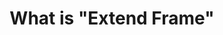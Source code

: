 ---
title: 'What is "Extend Frame"'
redirect_to:
  - 'https://discuss.pencil2d.org/t/what-is-extend-frame/475'
---